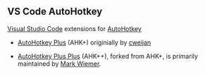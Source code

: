 ## VS Code AutoHotkey

[Visual Studio Code](https://code.visualstudio.com/) extensions for [AutoHotkey](https://autohotkey.com)

- [AutoHotkey Plus](https://github.com/vscode-autohotkey/vscode-autohotkey-plus) (AHK+) originially by [cweijan](https://github.com/cweijan)

- [AutoHotkey Plus Plus](https://github.com/vscode-autohotkey/vscode-autohotkey-plus-plus) (AHK++), forked from AHK+, is primarily maintained by [Mark Wiemer](https://github.com/mark-wiemer).
